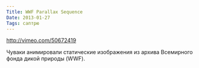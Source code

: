 ```yaml
---
Title: WWF Parallax Sequence
Date: 2013-01-27
Tags: саптрю
---
```


http://vimeo.com/50672419

Чуваки анимировали статические изображения из архива Всемирного фонда дикой природы (WWF).